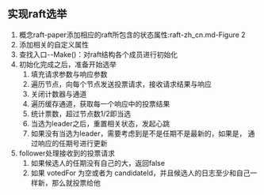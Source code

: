 ## 实现raft选举
1. 概念raft-paper添加相应的raft所包含的状态属性:raft-zh_cn.md-Figure 2
2. 添加相关的自定义属性
3. 查找入口--Make()：对raft结构各个成员进行初始化
4. 初始化完成之后，准备开始选举
    1. 填充请求参数与响应参数
    2. 遍历节点，向每个节点发送投票请求，接收请求结果与响应
    3. 关闭计数器与通道
    4. 遍历缓存通道，获取每一个响应中的投票结果
    5. 统计票数，超过节点数1/2即当选
    6. 当选为leader之后，重置相关状态，发起心跳
    7. 如果没有当选为leader，需要考虑到是不是任期不是最新的，如果是，
    通过响应的任期号进行更新
5. follower处理接收到的投票请求
    1. 如果候选人的任期没有自己的大，返回false
    2. 如果 votedFor 为空或者为 candidateId，并且候选人的日志至少和自己一样新，那么就投票给他